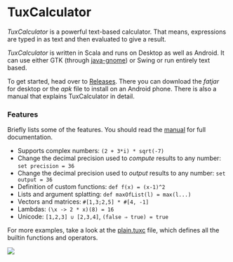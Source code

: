 # TuxCalculator

*TuxCalculator* is a powerful text-based calculator.
That means, expressions are typed in as text and then evaluated to give a result.

*TuxCalculator* is written in Scala and runs on Desktop as well as Android.
It can use either GTK (through [java-gnome](https://java-gnome.sourceforge.net/)) or Swing or run entirely text based.

To get started, head over to [Releases](https://github.com/noeppi-noeppi/TuxCalculator/releases/latest).
There you can download the *fatjar* for desktop or the *apk* file to install on an Android phone.
There is also a manual that explains TuxCalculator in detail.

### Features

Briefly lists some of the features.
You should read the [manual](https://github.com/noeppi-noeppi/TuxCalculator/releases/latest) for full documentation.

  * Supports complex numbers: `(2 + 3*i) * sqrt(-7)`
  * Change the decimal precision used to *compute* results to any number: `set precision = 36`
  * Change the decimal precision used to *output* results to any number: `set output = 36`
  * Definition of custom functions: `def f(x) = (x-1)^2`
  * Lists and argument splatting: `def maxOfList(l) = max(l...)`
  * Vectors and matrices: `#[1,3;2,5] * #[4, -1]`
  * Lambdas: `(\x -> 2 * x)(8) = 16`
  * Unicode: `[1,2,3] ∪ [2,3,4]`, `(false ⇒ true) = true`

For more examples, take a look at the [plain.tuxc](./TuxCore/src/dev/resources/tuxcalculator/plain.tuxc) file, which defines all the builtin functions and operators.

![](https://user-images.githubusercontent.com/63002502/233791457-543e8c06-f2d1-4b71-ae08-b0a8a9ad5f89.png)

